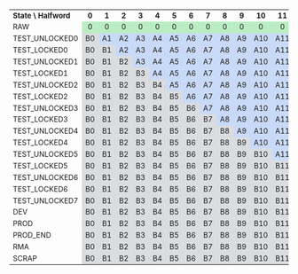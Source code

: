 ###
<!-- this is a workaround to get around Hugo Issue #7296 (https://github.com/gohugoio/hugo/issues/7296) -->

<table style="text-align:center;font-size:small">
  <tr>
    <td style="text-align:left"><strong>State \ Halfword</strong></td>
    <td><strong>0</strong></td>
    <td><strong>1</strong></td>
    <td><strong>2</strong></td>
    <td><strong>3</strong></td>
    <td><strong>4</strong></td>
    <td><strong>5</strong></td>
    <td><strong>6</strong></td>
    <td><strong>7</strong></td>
    <td><strong>8</strong></td>
    <td><strong>9</strong></td>
    <td><strong>10</strong></td>
    <td><strong>11</strong></td>
    <td><strong>12</strong></td>
    <td><strong>13</strong></td>
    <td><strong>14</strong></td>
    <td><strong>15</strong></td>
    <td><strong>16</strong></td>
    <td><strong>17</strong></td>
    <td><strong>18</strong></td>
    <td><strong>19</strong></td>
  </tr>
  <tr>
    <td style="text-align:left">RAW</td>
    <td style="background:#bbedc2">0</td>
    <td style="background:#bbedc2">0</td>
    <td style="background:#bbedc2">0</td>
    <td style="background:#bbedc2">0</td>
    <td style="background:#bbedc2">0</td>
    <td style="background:#bbedc2">0</td>
    <td style="background:#bbedc2">0</td>
    <td style="background:#bbedc2">0</td>
    <td style="background:#bbedc2">0</td>
    <td style="background:#bbedc2">0</td>
    <td style="background:#bbedc2">0</td>
    <td style="background:#bbedc2">0</td>
    <td style="background:#bbedc2">0</td>
    <td style="background:#bbedc2">0</td>
    <td style="background:#bbedc2">0</td>
    <td style="background:#bbedc2">0</td>
    <td style="background:#bbedc2">0</td>
    <td style="background:#bbedc2">0</td>
    <td style="background:#bbedc2">0</td>
    <td style="background:#bbedc2">0</td>
  </tr>
  <tr>
   <td style="text-align:left">TEST_UNLOCKED0</td>
    <td style="background:#dadce0">B0</td>
    <td style="background:#c9daf8">A1</td>
    <td style="background:#c9daf8">A2</td>
    <td style="background:#c9daf8">A3</td>
    <td style="background:#c9daf8">A4</td>
    <td style="background:#c9daf8">A5</td>
    <td style="background:#c9daf8">A6</td>
    <td style="background:#c9daf8">A7</td>
    <td style="background:#c9daf8">A8</td>
    <td style="background:#c9daf8">A9</td>
    <td style="background:#c9daf8">A10</td>
    <td style="background:#c9daf8">A11</td>
    <td style="background:#c9daf8">A12</td>
    <td style="background:#c9daf8">A13</td>
    <td style="background:#c9daf8">A14</td>
    <td style="background:#c9daf8">A15</td>
    <td style="background:#c9daf8">A16</td>
    <td style="background:#c9daf8">A17</td>
    <td style="background:#c9daf8">A18</td>
    <td style="background:#c9daf8">A19</td>
  </tr>
  <tr>
    <td style="text-align:left">TEST_LOCKED0</td>
    <td style="background:#dadce0">B0</td>
    <td style="background:#dadce0">B1</td>
    <td style="background:#c9daf8">A2</td>
    <td style="background:#c9daf8">A3</td>
    <td style="background:#c9daf8">A4</td>
    <td style="background:#c9daf8">A5</td>
    <td style="background:#c9daf8">A6</td>
    <td style="background:#c9daf8">A7</td>
    <td style="background:#c9daf8">A8</td>
    <td style="background:#c9daf8">A9</td>
    <td style="background:#c9daf8">A10</td>
    <td style="background:#c9daf8">A11</td>
    <td style="background:#c9daf8">A12</td>
    <td style="background:#c9daf8">A13</td>
    <td style="background:#c9daf8">A14</td>
    <td style="background:#c9daf8">A15</td>
    <td style="background:#c9daf8">A16</td>
    <td style="background:#c9daf8">A17</td>
    <td style="background:#c9daf8">A18</td>
    <td style="background:#c9daf8">A19</td>
  </tr>
  <tr>
    <td style="text-align:left">TEST_UNLOCKED1</td>
    <td style="background:#dadce0">B0</td>
    <td style="background:#dadce0">B1</td>
    <td style="background:#dadce0">B2</td>
    <td style="background:#c9daf8">A3</td>
    <td style="background:#c9daf8">A4</td>
    <td style="background:#c9daf8">A5</td>
    <td style="background:#c9daf8">A6</td>
    <td style="background:#c9daf8">A7</td>
    <td style="background:#c9daf8">A8</td>
    <td style="background:#c9daf8">A9</td>
    <td style="background:#c9daf8">A10</td>
    <td style="background:#c9daf8">A11</td>
    <td style="background:#c9daf8">A12</td>
    <td style="background:#c9daf8">A13</td>
    <td style="background:#c9daf8">A14</td>
    <td style="background:#c9daf8">A15</td>
    <td style="background:#c9daf8">A16</td>
    <td style="background:#c9daf8">A17</td>
    <td style="background:#c9daf8">A18</td>
    <td style="background:#c9daf8">A19</td>
  </tr>
  <tr>
    <td style="text-align:left">TEST_LOCKED1</td>
    <td style="background:#dadce0">B0</td>
    <td style="background:#dadce0">B1</td>
    <td style="background:#dadce0">B2</td>
    <td style="background:#dadce0">B3</td>
    <td style="background:#c9daf8">A4</td>
    <td style="background:#c9daf8">A5</td>
    <td style="background:#c9daf8">A6</td>
    <td style="background:#c9daf8">A7</td>
    <td style="background:#c9daf8">A8</td>
    <td style="background:#c9daf8">A9</td>
    <td style="background:#c9daf8">A10</td>
    <td style="background:#c9daf8">A11</td>
    <td style="background:#c9daf8">A12</td>
    <td style="background:#c9daf8">A13</td>
    <td style="background:#c9daf8">A14</td>
    <td style="background:#c9daf8">A15</td>
    <td style="background:#c9daf8">A16</td>
    <td style="background:#c9daf8">A17</td>
    <td style="background:#c9daf8">A18</td>
    <td style="background:#c9daf8">A19</td>
  </tr>
  <tr>
    <td style="text-align:left">TEST_UNLOCKED2</td>
    <td style="background:#dadce0">B0</td>
    <td style="background:#dadce0">B1</td>
    <td style="background:#dadce0">B2</td>
    <td style="background:#dadce0">B3</td>
    <td style="background:#dadce0">B4</td>
    <td style="background:#c9daf8">A5</td>
    <td style="background:#c9daf8">A6</td>
    <td style="background:#c9daf8">A7</td>
    <td style="background:#c9daf8">A8</td>
    <td style="background:#c9daf8">A9</td>
    <td style="background:#c9daf8">A10</td>
    <td style="background:#c9daf8">A11</td>
    <td style="background:#c9daf8">A12</td>
    <td style="background:#c9daf8">A13</td>
    <td style="background:#c9daf8">A14</td>
    <td style="background:#c9daf8">A15</td>
    <td style="background:#c9daf8">A16</td>
    <td style="background:#c9daf8">A17</td>
    <td style="background:#c9daf8">A18</td>
    <td style="background:#c9daf8">A19</td>
  </tr>
  <tr>
    <td style="text-align:left">TEST_LOCKED2</td>
    <td style="background:#dadce0">B0</td>
    <td style="background:#dadce0">B1</td>
    <td style="background:#dadce0">B2</td>
    <td style="background:#dadce0">B3</td>
    <td style="background:#dadce0">B4</td>
    <td style="background:#dadce0">B5</td>
    <td style="background:#c9daf8">A6</td>
    <td style="background:#c9daf8">A7</td>
    <td style="background:#c9daf8">A8</td>
    <td style="background:#c9daf8">A9</td>
    <td style="background:#c9daf8">A10</td>
    <td style="background:#c9daf8">A11</td>
    <td style="background:#c9daf8">A12</td>
    <td style="background:#c9daf8">A13</td>
    <td style="background:#c9daf8">A14</td>
    <td style="background:#c9daf8">A15</td>
    <td style="background:#c9daf8">A16</td>
    <td style="background:#c9daf8">A17</td>
    <td style="background:#c9daf8">A18</td>
    <td style="background:#c9daf8">A19</td>
  </tr>
  <tr>
    <td style="text-align:left">TEST_UNLOCKED3</td>
    <td style="background:#dadce0">B0</td>
    <td style="background:#dadce0">B1</td>
    <td style="background:#dadce0">B2</td>
    <td style="background:#dadce0">B3</td>
    <td style="background:#dadce0">B4</td>
    <td style="background:#dadce0">B5</td>
    <td style="background:#dadce0">B6</td>
    <td style="background:#c9daf8">A7</td>
    <td style="background:#c9daf8">A8</td>
    <td style="background:#c9daf8">A9</td>
    <td style="background:#c9daf8">A10</td>
    <td style="background:#c9daf8">A11</td>
    <td style="background:#c9daf8">A12</td>
    <td style="background:#c9daf8">A13</td>
    <td style="background:#c9daf8">A14</td>
    <td style="background:#c9daf8">A15</td>
    <td style="background:#c9daf8">A16</td>
    <td style="background:#c9daf8">A17</td>
    <td style="background:#c9daf8">A18</td>
    <td style="background:#c9daf8">A19</td>
  </tr>
  <tr>
    <td style="text-align:left">TEST_LOCKED3</td>
    <td style="background:#dadce0">B0</td>
    <td style="background:#dadce0">B1</td>
    <td style="background:#dadce0">B2</td>
    <td style="background:#dadce0">B3</td>
    <td style="background:#dadce0">B4</td>
    <td style="background:#dadce0">B5</td>
    <td style="background:#dadce0">B6</td>
    <td style="background:#dadce0">B7</td>
    <td style="background:#c9daf8">A8</td>
    <td style="background:#c9daf8">A9</td>
    <td style="background:#c9daf8">A10</td>
    <td style="background:#c9daf8">A11</td>
    <td style="background:#c9daf8">A12</td>
    <td style="background:#c9daf8">A13</td>
    <td style="background:#c9daf8">A14</td>
    <td style="background:#c9daf8">A15</td>
    <td style="background:#c9daf8">A16</td>
    <td style="background:#c9daf8">A17</td>
    <td style="background:#c9daf8">A18</td>
    <td style="background:#c9daf8">A19</td>
  </tr>
  <tr>
    <td style="text-align:left">TEST_UNLOCKED4</td>
    <td style="background:#dadce0">B0</td>
    <td style="background:#dadce0">B1</td>
    <td style="background:#dadce0">B2</td>
    <td style="background:#dadce0">B3</td>
    <td style="background:#dadce0">B4</td>
    <td style="background:#dadce0">B5</td>
    <td style="background:#dadce0">B6</td>
    <td style="background:#dadce0">B7</td>
    <td style="background:#dadce0">B8</td>
    <td style="background:#c9daf8">A9</td>
    <td style="background:#c9daf8">A10</td>
    <td style="background:#c9daf8">A11</td>
    <td style="background:#c9daf8">A12</td>
    <td style="background:#c9daf8">A13</td>
    <td style="background:#c9daf8">A14</td>
    <td style="background:#c9daf8">A15</td>
    <td style="background:#c9daf8">A16</td>
    <td style="background:#c9daf8">A17</td>
    <td style="background:#c9daf8">A18</td>
    <td style="background:#c9daf8">A19</td>
  </tr>
  <tr>
    <td style="text-align:left">TEST_LOCKED4</td>
    <td style="background:#dadce0">B0</td>
    <td style="background:#dadce0">B1</td>
    <td style="background:#dadce0">B2</td>
    <td style="background:#dadce0">B3</td>
    <td style="background:#dadce0">B4</td>
    <td style="background:#dadce0">B5</td>
    <td style="background:#dadce0">B6</td>
    <td style="background:#dadce0">B7</td>
    <td style="background:#dadce0">B8</td>
    <td style="background:#dadce0">B9</td>
    <td style="background:#c9daf8">A10</td>
    <td style="background:#c9daf8">A11</td>
    <td style="background:#c9daf8">A12</td>
    <td style="background:#c9daf8">A13</td>
    <td style="background:#c9daf8">A14</td>
    <td style="background:#c9daf8">A15</td>
    <td style="background:#c9daf8">A16</td>
    <td style="background:#c9daf8">A17</td>
    <td style="background:#c9daf8">A18</td>
    <td style="background:#c9daf8">A19</td>
  </tr>
  <tr>
    <td style="text-align:left">TEST_UNLOCKED5</td>
    <td style="background:#dadce0">B0</td>
    <td style="background:#dadce0">B1</td>
    <td style="background:#dadce0">B2</td>
    <td style="background:#dadce0">B3</td>
    <td style="background:#dadce0">B4</td>
    <td style="background:#dadce0">B5</td>
    <td style="background:#dadce0">B6</td>
    <td style="background:#dadce0">B7</td>
    <td style="background:#dadce0">B8</td>
    <td style="background:#dadce0">B9</td>
    <td style="background:#dadce0">B10</td>
    <td style="background:#c9daf8">A11</td>
    <td style="background:#c9daf8">A12</td>
    <td style="background:#c9daf8">A13</td>
    <td style="background:#c9daf8">A14</td>
    <td style="background:#c9daf8">A15</td>
    <td style="background:#c9daf8">A16</td>
    <td style="background:#c9daf8">A17</td>
    <td style="background:#c9daf8">A18</td>
    <td style="background:#c9daf8">A19</td>
  </tr>
  <tr>
    <td style="text-align:left">TEST_LOCKED5</td>
    <td style="background:#dadce0">B0</td>
    <td style="background:#dadce0">B1</td>
    <td style="background:#dadce0">B2</td>
    <td style="background:#dadce0">B3</td>
    <td style="background:#dadce0">B4</td>
    <td style="background:#dadce0">B5</td>
    <td style="background:#dadce0">B6</td>
    <td style="background:#dadce0">B7</td>
    <td style="background:#dadce0">B8</td>
    <td style="background:#dadce0">B9</td>
    <td style="background:#dadce0">B10</td>
    <td style="background:#dadce0">B11</td>
    <td style="background:#c9daf8">A12</td>
    <td style="background:#c9daf8">A13</td>
    <td style="background:#c9daf8">A14</td>
    <td style="background:#c9daf8">A15</td>
    <td style="background:#c9daf8">A16</td>
    <td style="background:#c9daf8">A17</td>
    <td style="background:#c9daf8">A18</td>
    <td style="background:#c9daf8">A19</td>
  </tr>
  <tr>
    <td style="text-align:left">TEST_UNLOCKED6</td>
    <td style="background:#dadce0">B0</td>
    <td style="background:#dadce0">B1</td>
    <td style="background:#dadce0">B2</td>
    <td style="background:#dadce0">B3</td>
    <td style="background:#dadce0">B4</td>
    <td style="background:#dadce0">B5</td>
    <td style="background:#dadce0">B6</td>
    <td style="background:#dadce0">B7</td>
    <td style="background:#dadce0">B8</td>
    <td style="background:#dadce0">B9</td>
    <td style="background:#dadce0">B10</td>
    <td style="background:#dadce0">B11</td>
    <td style="background:#dadce0">B12</td>
    <td style="background:#c9daf8">A13</td>
    <td style="background:#c9daf8">A14</td>
    <td style="background:#c9daf8">A15</td>
    <td style="background:#c9daf8">A16</td>
    <td style="background:#c9daf8">A17</td>
    <td style="background:#c9daf8">A18</td>
    <td style="background:#c9daf8">A19</td>
  </tr>
  <tr>
    <td style="text-align:left">TEST_LOCKED6</td>
    <td style="background:#dadce0">B0</td>
    <td style="background:#dadce0">B1</td>
    <td style="background:#dadce0">B2</td>
    <td style="background:#dadce0">B3</td>
    <td style="background:#dadce0">B4</td>
    <td style="background:#dadce0">B5</td>
    <td style="background:#dadce0">B6</td>
    <td style="background:#dadce0">B7</td>
    <td style="background:#dadce0">B8</td>
    <td style="background:#dadce0">B9</td>
    <td style="background:#dadce0">B10</td>
    <td style="background:#dadce0">B11</td>
    <td style="background:#dadce0">B12</td>
    <td style="background:#dadce0">B13</td>
    <td style="background:#c9daf8">A14</td>
    <td style="background:#c9daf8">A15</td>
    <td style="background:#c9daf8">A16</td>
    <td style="background:#c9daf8">A17</td>
    <td style="background:#c9daf8">A18</td>
    <td style="background:#c9daf8">A19</td>
  </tr>
  <tr>
    <td style="text-align:left">TEST_UNLOCKED7</td>
    <td style="background:#dadce0">B0</td>
    <td style="background:#dadce0">B1</td>
    <td style="background:#dadce0">B2</td>
    <td style="background:#dadce0">B3</td>
    <td style="background:#dadce0">B4</td>
    <td style="background:#dadce0">B5</td>
    <td style="background:#dadce0">B6</td>
    <td style="background:#dadce0">B7</td>
    <td style="background:#dadce0">B8</td>
    <td style="background:#dadce0">B9</td>
    <td style="background:#dadce0">B10</td>
    <td style="background:#dadce0">B11</td>
    <td style="background:#dadce0">B12</td>
    <td style="background:#dadce0">B13</td>
    <td style="background:#dadce0">B14</td>
    <td style="background:#c9daf8">A15</td>
    <td style="background:#c9daf8">A16</td>
    <td style="background:#c9daf8">A17</td>
    <td style="background:#c9daf8">A18</td>
    <td style="background:#c9daf8">A19</td>
  </tr>


  <tr>
    <td style="text-align:left">DEV</td>
    <td style="background:#dadce0">B0</td>
    <td style="background:#dadce0">B1</td>
    <td style="background:#dadce0">B2</td>
    <td style="background:#dadce0">B3</td>
    <td style="background:#dadce0">B4</td>
    <td style="background:#dadce0">B5</td>
    <td style="background:#dadce0">B6</td>
    <td style="background:#dadce0">B7</td>
    <td style="background:#dadce0">B8</td>
    <td style="background:#dadce0">B9</td>
    <td style="background:#dadce0">B10</td>
    <td style="background:#dadce0">B11</td>
    <td style="background:#dadce0">B12</td>
    <td style="background:#dadce0">B13</td>
    <td style="background:#dadce0">B14</td>
    <td style="background:#dadce0">B15</td>
    <td style="background:#c9daf8">A16</td>
    <td style="background:#c9daf8">A17</td>
    <td style="background:#c9daf8">A18</td>
    <td style="background:#c9daf8">A19</td>
  </tr>
  <tr>
    <td style="text-align:left">PROD</td>
    <td style="background:#dadce0">B0</td>
    <td style="background:#dadce0">B1</td>
    <td style="background:#dadce0">B2</td>
    <td style="background:#dadce0">B3</td>
    <td style="background:#dadce0">B4</td>
    <td style="background:#dadce0">B5</td>
    <td style="background:#dadce0">B6</td>
    <td style="background:#dadce0">B7</td>
    <td style="background:#dadce0">B8</td>
    <td style="background:#dadce0">B9</td>
    <td style="background:#dadce0">B10</td>
    <td style="background:#dadce0">B11</td>
    <td style="background:#dadce0">B12</td>
    <td style="background:#dadce0">B13</td>
    <td style="background:#dadce0">B14</td>
    <td style="background:#c9daf8">A15</td>
    <td style="background:#dadce0">B16</td>
    <td style="background:#c9daf8">A17</td>
    <td style="background:#c9daf8">A18</td>
    <td style="background:#c9daf8">A19</td>
  </tr>
  <tr>
    <td style="text-align:left">PROD_END</td>
    <td style="background:#dadce0">B0</td>
    <td style="background:#dadce0">B1</td>
    <td style="background:#dadce0">B2</td>
    <td style="background:#dadce0">B3</td>
    <td style="background:#dadce0">B4</td>
    <td style="background:#dadce0">B5</td>
    <td style="background:#dadce0">B6</td>
    <td style="background:#dadce0">B7</td>
    <td style="background:#dadce0">B8</td>
    <td style="background:#dadce0">B9</td>
    <td style="background:#dadce0">B10</td>
    <td style="background:#dadce0">B11</td>
    <td style="background:#dadce0">B12</td>
    <td style="background:#dadce0">B13</td>
    <td style="background:#dadce0">B14</td>
    <td style="background:#c9daf8">A15</td>
    <td style="background:#c9daf8">A16</td>
    <td style="background:#dadce0">B17</td>
    <td style="background:#c9daf8">A18</td>
    <td style="background:#c9daf8">A19</td>
  </tr>
  <tr>
    <td style="text-align:left">RMA</td>
    <td style="background:#dadce0">B0</td>
    <td style="background:#dadce0">B1</td>
    <td style="background:#dadce0">B2</td>
    <td style="background:#dadce0">B3</td>
    <td style="background:#dadce0">B4</td>
    <td style="background:#dadce0">B5</td>
    <td style="background:#dadce0">B6</td>
    <td style="background:#dadce0">B7</td>
    <td style="background:#dadce0">B8</td>
    <td style="background:#dadce0">B9</td>
    <td style="background:#dadce0">B10</td>
    <td style="background:#dadce0">B11</td>
    <td style="background:#dadce0">B12</td>
    <td style="background:#dadce0">B13</td>
    <td style="background:#dadce0">B14</td>
    <td style="background:#dadce0">B15</td>
    <td style="background:#dadce0">B16</td>
    <td style="background:#c9daf8">A17</td>
    <td style="background:#dadce0">B18</td>
    <td style="background:#dadce0">B19</td>
  </tr>
  <tr>
    <td style="text-align:left">SCRAP</td>
    <td style="background:#dadce0">B0</td>
    <td style="background:#dadce0">B1</td>
    <td style="background:#dadce0">B2</td>
    <td style="background:#dadce0">B3</td>
    <td style="background:#dadce0">B4</td>
    <td style="background:#dadce0">B5</td>
    <td style="background:#dadce0">B6</td>
    <td style="background:#dadce0">B7</td>
    <td style="background:#dadce0">B8</td>
    <td style="background:#dadce0">B9</td>
    <td style="background:#dadce0">B10</td>
    <td style="background:#dadce0">B11</td>
    <td style="background:#dadce0">B12</td>
    <td style="background:#dadce0">B13</td>
    <td style="background:#dadce0">B14</td>
    <td style="background:#dadce0">B15</td>
    <td style="background:#dadce0">B16</td>
    <td style="background:#dadce0">B17</td>
    <td style="background:#dadce0">B18</td>
    <td style="background:#dadce0">B19</td>
  </tr>
</table>